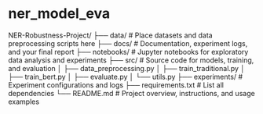 # ner_model_eva
NER-Robustness-Project/
├── data/                # Place datasets and data preprocessing scripts here
├── docs/                # Documentation, experiment logs, and your final report
├── notebooks/           # Jupyter notebooks for exploratory data analysis and experiments
├── src/                 # Source code for models, training, and evaluation
│   ├── data_preprocessing.py
│   ├── train_traditional.py
│   ├── train_bert.py
│   ├── evaluate.py
│   └── utils.py
├── experiments/         # Experiment configurations and logs
├── requirements.txt     # List all dependencies
└── README.md            # Project overview, instructions, and usage examples
